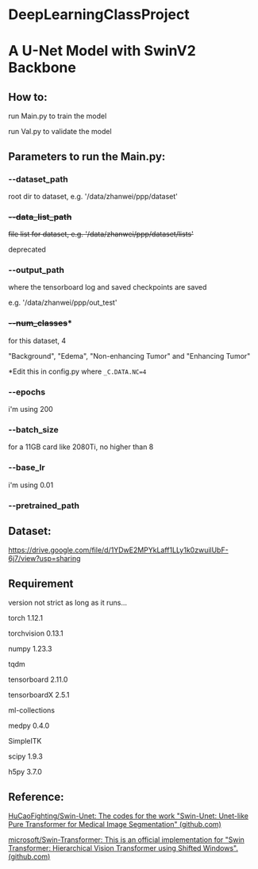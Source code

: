 # DeepLearningClassProject

# A U-Net Model with SwinV2 Backbone

## How to:

run Main.py to train the model

run Val.py to validate the model

## Parameters to run the Main.py:

### --dataset_path

root dir to dataset, e.g. '/data/zhanwei/ppp/dataset'

### ~~--data_list_path~~

~~file list for dataset, e.g. '/data/zhanwei/ppp/dataset/lists'~~

deprecated

### --output_path

where the tensorboard log and saved checkpoints are saved

e.g. '/data/zhanwei/ppp/out_test'

### ~~--num_classes~~*

for this dataset, 4

"Background", "Edema", "Non-enhancing Tumor" and "Enhancing Tumor"

*Edit this in config.py where `_C.DATA.NC=4`

### --epochs

i'm using 200

### --batch_size

for a 11GB card like 2080Ti, no higher than 8

### --base_lr

i'm using 0.01

### --pretrained_path


## Dataset:

https://drive.google.com/file/d/1YDwE2MPYkLaff1LLy1k0zwuilUbF-6j7/view?usp=sharing

## Requirement

version not strict as long as it runs...

torch		1.12.1

torchvision	0.13.1

numpy		1.23.3

tqdm

tensorboard	2.11.0

tensorboardX	2.5.1

ml-collections

medpy		0.4.0

SimpleITK

scipy		1.9.3

h5py		3.7.0

## Reference:

[HuCaoFighting/Swin-Unet: The codes for the work &#34;Swin-Unet: Unet-like Pure Transformer for Medical Image Segmentation&#34; (github.com)](https://github.com/HuCaoFighting/Swin-Unet)

[microsoft/Swin-Transformer: This is an official implementation for &#34;Swin Transformer: Hierarchical Vision Transformer using Shifted Windows&#34;. (github.com)](https://github.com/microsoft/Swin-Transformer)
